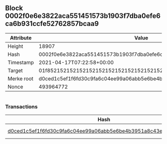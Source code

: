 ## Block 0002f0e6e3822aca551451573b1903f7dba0efe6ca6b931ccfe52762857bcaa9

Attribute | Value
--- | ---
Height | 18907
Hash | 0002f0e6e3822aca551451573b1903f7dba0efe6ca6b931ccfe52762857bcaa9
Timestamp | 2021-04-17T07:22:58+00:00
Target | 01f8521521521521521521521521521521521521521521521521521521521521
Merke root | d0ced1c5ef1f6fd30c9fa6c04ee99a06abb5e6be4b3951a8c43eb41047b1417a
Nonce | 493964772

```

```

### Transactions

Hash | Amount
--- | ---
[d0ced1c5ef1f6fd30c9fa6c04ee99a06abb5e6be4b3951a8c43eb41047b1417a](d0ced1c5ef1f6fd30c9fa6c04ee99a06abb5e6be4b3951a8c43eb41047b1417a.md) | 10.00000000 SKEPTI 
